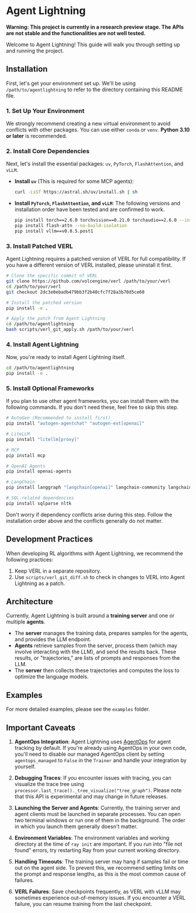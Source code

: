 # Agent Lightning

**Warning: This project is currently in a research preview stage. The APIs are not stable and the functionalities are not well tested.**

Welcome to Agent Lightning! This guide will walk you through setting up and running the project.

## Installation

First, let's get your environment set up. We'll be using `/path/to/agentlightning` to refer to the directory containing this README file.

### 1. Set Up Your Environment

We strongly recommend creating a new virtual environment to avoid conflicts with other packages. You can use either `conda` or `venv`. **Python 3.10 or later** is recommended.

### 2. Install Core Dependencies

Next, let's install the essential packages: `uv`, `PyTorch`, `FlashAttention`, and `vLLM`.

  * **Install `uv`** (This is required for some MCP agents):

    ```bash
    curl -LsSf https://astral.sh/uv/install.sh | sh
    ```

  * **Install `PyTorch`, `FlashAttention`, and `vLLM`**:
    The following versions and installation order have been tested and are confirmed to work.

    ```bash
    pip install torch==2.6.0 torchvision==0.21.0 torchaudio==2.6.0 --index-url https://download.pytorch.org/whl/cu124
    pip install flash-attn --no-build-isolation
    pip install vllm==v0.8.5.post1
    ```

### 3. Install Patched VERL

Agent Lightning requires a patched version of VERL for full compatibility. If you have a different version of VERL installed, please uninstall it first.

```bash
# Clone the specific commit of VERL
git clone https://github.com/volcengine/verl /path/to/your/verl
cd /path/to/your/verl
git checkout 2dc3e0ebadb479bb3f2b48cfc7f28a3b70d5ce60

# Install the patched version
pip install -e .

# Apply the patch from Agent Lightning
cd /path/to/agentlightning
bash scripts/verl_git_apply.sh /path/to/your/verl
```

### 4. Install Agent Lightning

Now, you're ready to install Agent Lightning itself.

```bash
cd /path/to/agentlightning
pip install -e .
```

### 5. Install Optional Frameworks

If you plan to use other agent frameworks, you can install them with the following commands. If you don't need these, feel free to skip this step.

```bash
# AutoGen (Recommended to install first)
pip install "autogen-agentchat" "autogen-ext[openai]"

# LiteLLM
pip install "litellm[proxy]"

# MCP
pip install mcp

# OpenAI Agents
pip install openai-agents

# LangChain
pip install langgraph "langchain[openai]" langchain-community langchain-text-splitters

# SQL-related dependencies
pip install sqlparse nltk
```

Don't worry if dependency conflicts arise during this step. Follow the installation order above and the conflicts generally do not matter.

## Development Practices

When developing RL algorithms with Agent Lightning, we recommend the following practices:

1. Keep VERL in a separate repository.
2. Use `scripts/verl_git_diff.sh` to check in changes to VERL into Agent Lightning as a patch.

## Architecture

Currently, Agent Lightning is built around a **training server** and one or multiple **agents**.

  * The **server** manages the training data, prepares samples for the agents, and provides the LLM endpoint.
  * **Agents** retrieve samples from the server, process them (which may involve interacting with the LLM), and send the results back. These results, or "trajectories," are lists of prompts and responses from the LLM.
  * The **server** then collects these trajectories and computes the loss to optimize the language models.

## Examples

For more detailed examples, please see the `examples` folder.

## Important Caveats

1.  **AgentOps Integration**: Agent Lightning uses [AgentOps](https://github.com/AgentOps-AI/agentops) for agent tracking by default. If you're already using AgentOps in your own code, you'll need to disable our managed AgentOps client by setting `agentops_managed` to `False` in the `Trainer` and handle your integration by yourself.

2.  **Debugging Traces**: If you encounter issues with tracing, you can visualize the trace tree using `processor.last_trace()._tree_visualize("tree_graph")`. Please note that this API is experimental and may change in future releases.

3.  **Launching the Server and Agents**: Currently, the training server and agent clients must be launched in separate processes. You can open two terminal windows or run one of them in the background. The order in which you launch them generally doesn't matter.

4.  **Environment Variables**: The environment variables and working directory at the time of `ray init` are important. If you run into "file not found" errors, try restarting Ray from your current working directory.

5.  **Handling Timeouts**: The training server may hang if samples fail or time out on the agent side. To prevent this, we recommend setting limits on the prompt and response lengths, as this is the most common cause of failures.

6.  **VERL Failures**: Save checkpoints frequently, as VERL with vLLM may sometimes experience out-of-memory issues. If you encounter a VERL failure, you can resume training from the last checkpoint.
